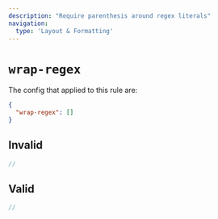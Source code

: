 ```yaml
---
description: "Require parenthesis around regex literals"
navigation:
  type: 'Layout & Formatting'
---
```


# `wrap-regex`

The config that applied to this rule are:

```json
{
  "wrap-regex": []
}
```

## Invalid

```js invalid
//
```

## Valid

```js valid
//
```
  